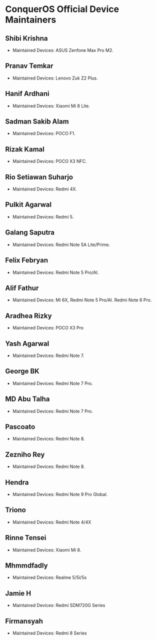 # ConquerOS Official Device Maintainers

## Shibi Krishna
- Maintained Devices: ASUS Zenfone Max Pro M2.

## Pranav Temkar
- Maintained Devices: Lenovo Zuk Z2 Plus.

## Hanif Ardhani
- Maintained Devices: Xiaomi Mi 8 Lite.

## Sadman Sakib Alam
- Maintained Devices: POCO F1.

## Rizak Kamal
- Maintained Devices: POCO X3 NFC.

## Rio Setiawan Suharjo
- Maintained Devices: Redmi 4X.

## Pulkit Agarwal
- Maintained Devices: Redmi 5.

## Galang Saputra
- Maintained Devices: Redmi Note 5A Lite/Prime.

## Felix Febryan
- Maintained Devices: Redmi Note 5 Pro/AI.

## Alif Fathur  
- Maintained Devices: Mi 6X, Redmi Note 5 Pro/AI. Redmi Note 6 Pro.

## Aradhea Rizky
- Maintained Devices: POCO X3 Pro

## Yash Agarwal
- Maintained Devices: Redmi Note 7.

## George BK
- Maintained Devices: Redmi Note 7 Pro.

## MD Abu Talha
- Maintained Devices: Redmi Note 7 Pro.

## Pascoato
- Maintained Devices: Redmi Note 8.

## Zezniho Rey
- Maintained Devices: Redmi Note 8.

## Hendra
- Maintained Devices: Redmi Note 9 Pro Global.

## Triono
- Maintained Devices: Redmi Note 4/4X

## Rinne Tensei
- Maintained Devices: Xiaomi Mi 8.

## Mhmmdfadly
- Maintained Devices: Realme 5/5i/5s

## Jamie H
- Maintained Devices: Redmi SDM720G Series

## Firmansyah
- Maintained Devices: Redmi 8 Series
